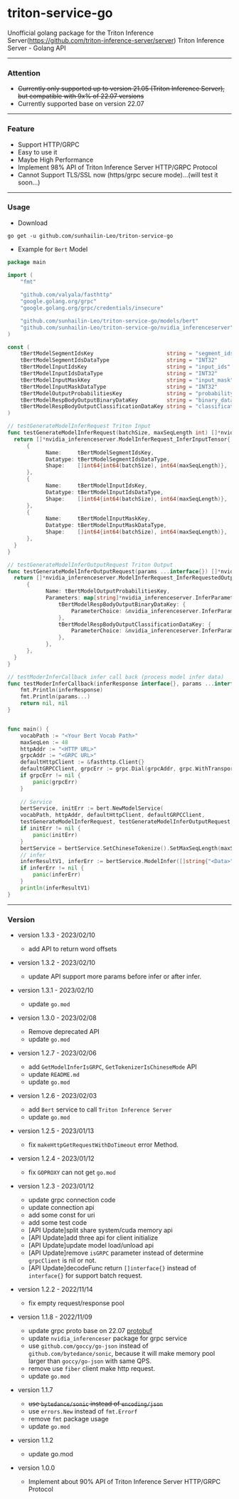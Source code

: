 # triton-service-go
Unofficial golang package for the Triton Inference Server(https://github.com/triton-inference-server/server)
Triton Inference Server - Golang API

---

### Attention

* ~~Currently only supported up to version 21.05 (Triton Inference Server), but compatible with 9x% of 22.07 versions~~
* Currently supported base on version 22.07

---

### Feature

* Support HTTP/GRPC
* Easy to use it
* Maybe High Performance
* Implement 98% API of Triton Inference Server HTTP/GRPC Protocol
* Cannot Support TLS/SSL now (https/grpc secure mode)...(will test it soon...)

--- 

### Usage

* Download
```shell
go get -u github.com/sunhailin-Leo/triton-service-go
```

* Example for `Bert` Model
```go
package main

import (
    "fmt"
	
    "github.com/valyala/fasthttp"
    "google.golang.org/grpc"
    "google.golang.org/grpc/credentials/insecure"

    "github.com/sunhailin-Leo/triton-service-go/models/bert"
    "github.com/sunhailin-Leo/triton-service-go/nvidia_inferenceserver"
)

const (
    tBertModelSegmentIdsKey                       string = "segment_ids"
    tBertModelSegmentIdsDataType                  string = "INT32"
    tBertModelInputIdsKey                         string = "input_ids"
    tBertModelInputIdsDataType                    string = "INT32"
    tBertModelInputMaskKey                        string = "input_mask"
    tBertModelInputMaskDataType                   string = "INT32"
    tBertModelOutputProbabilitiesKey              string = "probability"
    tBertModelRespBodyOutputBinaryDataKey         string = "binary_data"
    tBertModelRespBodyOutputClassificationDataKey string = "classification"
)

// testGenerateModelInferRequest Triton Input
func testGenerateModelInferRequest(batchSize, maxSeqLength int) []*nvidia_inferenceserver.ModelInferRequest_InferInputTensor {
  return []*nvidia_inferenceserver.ModelInferRequest_InferInputTensor{
      {
            Name:     tBertModelSegmentIdsKey,
            Datatype: tBertModelSegmentIdsDataType,
            Shape:    []int64{int64(batchSize), int64(maxSeqLength)},
      },
      {
            Name:     tBertModelInputIdsKey,
            Datatype: tBertModelInputIdsDataType,
            Shape:    []int64{int64(batchSize), int64(maxSeqLength)},
      },
      {
            Name:     tBertModelInputMaskKey,
            Datatype: tBertModelInputMaskDataType,
            Shape:    []int64{int64(batchSize), int64(maxSeqLength)},
      },
  }
}

// testGenerateModelInferOutputRequest Triton Output
func testGenerateModelInferOutputRequest(params ...interface{}) []*nvidia_inferenceserver.ModelInferRequest_InferRequestedOutputTensor {
  return []*nvidia_inferenceserver.ModelInferRequest_InferRequestedOutputTensor{
	  {
            Name: tBertModelOutputProbabilitiesKey,
            Parameters: map[string]*nvidia_inferenceserver.InferParameter{
                tBertModelRespBodyOutputBinaryDataKey: {
                    ParameterChoice: &nvidia_inferenceserver.InferParameter_BoolParam{BoolParam: false},
                },
                tBertModelRespBodyOutputClassificationDataKey: {
                    ParameterChoice: &nvidia_inferenceserver.InferParameter_Int64Param{Int64Param: 1},
                },
            },
	  },
  }
}

// testModerInferCallback infer call back (process model infer data)
func testModerInferCallback(inferResponse interface{}, params ...interface{}) ([]interface{}, error) {
    fmt.Println(inferResponse)
    fmt.Println(params...)
    return nil, nil
}


func main() {
    vocabPath := "<Your Bert Vocab Path>"
    maxSeqLen := 48
    httpAddr := "<HTTP URL>"
    grpcAddr := "<GRPC URL>"
    defaultHttpClient := &fasthttp.Client{}
    defaultGRPCClient, grpcErr := grpc.Dial(grpcAddr, grpc.WithTransportCredentials(insecure.NewCredentials()))
    if grpcErr != nil {
        panic(grpcErr)
    }
    
    // Service
    bertService, initErr := bert.NewModelService(
    vocabPath, httpAddr, defaultHttpClient, defaultGRPCClient,
    testGenerateModelInferRequest, testGenerateModelInferOutputRequest, testModerInferCallback)
    if initErr != nil {
        panic(initErr)
    }
    bertService = bertService.SetChineseTokenize().SetMaxSeqLength(maxSeqLen)
    // infer
    inferResultV1, inferErr := bertService.ModelInfer([]string{"<Data>"}, "<Model Name>", "<Model Version>", 1*time.Second)
    if inferErr != nil {
        panic(inferErr)
    }
    println(inferResultV1)
}

```

---

### Version

* version 1.3.3 - 2023/02/10
  * add API to return word offsets

* version 1.3.2 - 2023/02/10
  * update API support more params before infer or after infer.

* version 1.3.1 - 2023/02/10
  * update `go.mod`

* version 1.3.0 - 2023/02/08
  * Remove deprecated API
  * update `go.mod`

* version 1.2.7 - 2023/02/06
  * add `GetModelInferIsGRPC`, `GetTokenizerIsChineseMode` API
  * update `README.md`
  * update `go.mod`

* version 1.2.6 - 2023/02/03
  * add `Bert` service to call `Triton Inference Server`
  * update `go.mod`

* version 1.2.5 - 2023/01/13
  * fix `makeHttpGetRequestWithDoTimeout` error Method.

* version 1.2.4 - 2023/01/12
  * fix `GOPROXY` can not get `go.mod`

* version 1.2.3 - 2023/01/12
  * update grpc connection code
  * update connection api
  * add some const for uri
  * add some test code
  * [API Update]split share system/cuda memory api
  * [API Update]add three api for client initialize
  * [API Update]update model load/unload api
  * [API Update]remove `isGRPC` parameter instead of determine `grpcClient` is nil or not.
  * [API Update]decodeFunc return `[]interface{}` instead of `interface{}` for support batch request.

* version 1.2.2 - 2022/11/14
  * fix empty request/response pool

* version 1.1.8 - 2022/11/09
  * update grpc proto base on 22.07 [protobuf](https://github.com/triton-inference-server/common/tree/r22.07/protobuf)
  * update `nvidia_inferenceser` package for grpc service
  * use `github.com/goccy/go-json` instead of `github.com/bytedance/sonic`, because it will make memory pool larger than `goccy/go-json` with same QPS.
  * remove use `fiber` client make http request.
  * update `go.mod`

* version 1.1.7
  * ~~use `bytedance/sonic` instead of `encoding/json`~~
  * use `errors.New` instead of `fmt.Errorf`
  * remove `fmt` package usage
  * update `go.mod`

* version 1.1.2
  * update go.mod

* version 1.0.0
    * Implement about 90% API of Triton Inference Server HTTP/GRPC Protocol
